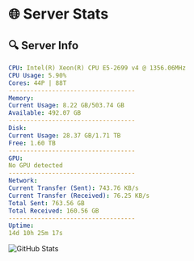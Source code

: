 # 🌐 Server Stats
## 🔍 Server Info
```yaml
CPU: Intel(R) Xeon(R) CPU E5-2699 v4 @ 1356.06MHz
CPU Usage: 5.90%
Cores: 44P | 88T
-----------------------------------
Memory:
Current Usage: 8.22 GB/503.74 GB
Available: 492.07 GB
-----------------------------------
Disk:
Current Usage: 28.37 GB/1.71 TB
Free: 1.60 TB
-----------------------------------
GPU:
No GPU detected
-----------------------------------
Network:
Current Transfer (Sent): 743.76 KB/s
Current Transfer (Received): 76.25 KB/s
Total Sent: 763.56 GB
Total Received: 160.56 GB
-----------------------------------
Uptime:
14d 10h 25m 17s
```
![GitHub Stats](https://img.shields.io/badge/Updated-2025-05-04_03:34:05-blue)